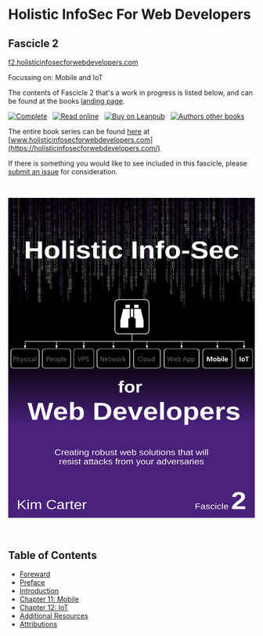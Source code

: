 # Holistic InfoSec For Web Developers
## Fascicle 2

[f2.holisticinfosecforwebdevelopers.com](https://f2.holisticinfosecforwebdevelopers.com/)

Focussing on: Mobile and IoT


The contents of Fascicle 2 that's a work in progress is listed below, and can be found at the books [landing page](https://f2.holisticinfosecforwebdevelopers.com/).

[![Complete](https://img.shields.io/badge/complete-1%25-orange.svg)](https://f2.holisticinfosecforwebdevelopers.com/) &nbsp; [![Read online](https://img.shields.io/badge/read%20free-book%20landing%20page-green.svg)](https://f2.holisticinfosecforwebdevelopers.com/) &nbsp; [![Buy on Leanpub](https://img.shields.io/badge/buy-leanpub-green.svg)](https://leanpub.com/holistic-infosec-for-web-developers-fascicle2-mobile-iot) &nbsp; [![Authors other books](https://img.shields.io/badge/author%27s-other%20books-blue.svg)](https://binarymist.io/publication/kims-selected-publications/)

The entire book series can be found [here](https://holisticinfosecforwebdevelopers.com/) at [www.holisticinfosecforwebdevelopers.com](https://holisticinfosecforwebdevelopers.com/)

If there is something you would like to see included in this fascicle, please [submit an issue](https://github.com/binarymist/HolisticInfoSec-For-WebDevelopers-Fascicle2/issues) for consideration.

<br>

[![Holistic Info-Sec For Web Developers](manuscript/images/title_page.png)](https://f2.holisticinfosecforwebdevelopers.com)

<br>

## Table of Contents

* [Foreward](manuscript/markdown/front/foreword.md)
* [Preface](manuscript/markdown/front/preface.md)
* [Introduction](manuscript/markdown/front/introduction.md)
* [Chapter 11: Mobile](manuscript/markdown/main/chapter11.md)
* [Chapter 12: IoT](manuscript/markdown/main/chapter12.md)
* [Additional Resources](manuscript/markdown/back/additional-resources.md)
* [Attributions](manuscript/markdown/back/attributions.md)
